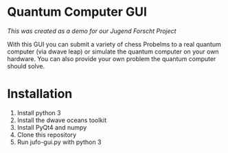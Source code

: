 # Quantum Computer GUI

*This was created as a demo for our Jugend Forscht Project*

With this GUI you can submit a variety of chess Probelms to a real quantum computer (via dwave leap) or simulate the quantum computer on your own hardware.
You can also provide your own problem the quantum computer should solve.

# Installation
1. Install python 3
2. Install the dwave oceans toolkit
3. Install PyQt4 and numpy
4. Clone this repository
5. Run jufo-gui.py with python 3
